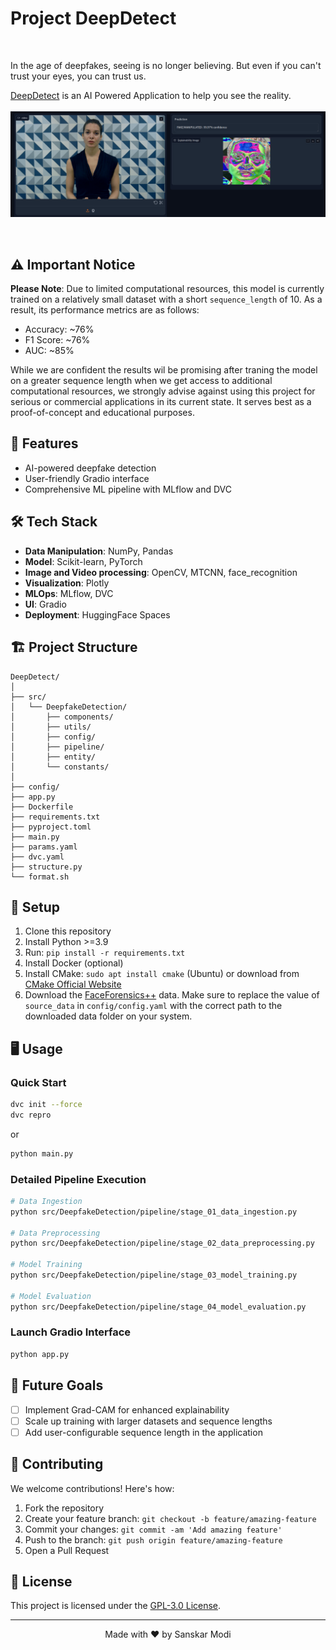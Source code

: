 # Project DeepDetect

<br/>

In the age of deepfakes, seeing is no longer believing. But even if you can't trust your eyes, you can trust us.
<br/>

[DeepDetect](https://huggingface.co/spaces/SanskarModi/DeepDetect) is an AI Powered Application to help you see the reality.
<br/>
<br/>
[![DeepDetect App](https://github.com/sanskarmodi8/DeepDetect/blob/main/.github_assets/app.png?raw=true)](https://huggingface.co/spaces/SanskarModi/DeepDetect)


<br/>

## ⚠️ Important Notice

**Please Note**: Due to limited computational resources, this model is currently trained on a relatively small dataset with a short `sequence_length` of 10. As a result, its performance metrics are as follows:
- Accuracy: ~76%
- F1 Score: ~76%
- AUC: ~85%

While we are confident the results wil be promising after traning the model on a greater sequence length when we get access to additional computational resources, we strongly advise against using this project for serious or commercial applications in its current state. It serves best as a proof-of-concept and educational purposes.

## 🚀 Features

- AI-powered deepfake detection
- User-friendly Gradio interface
- Comprehensive ML pipeline with MLflow and DVC

## 🛠️ Tech Stack

- **Data Manipulation**: NumPy, Pandas
- **Model**: Scikit-learn, PyTorch
- **Image and Video processing**: OpenCV, MTCNN, face_recognition
- **Visualization**: Plotly
- **MLOps**: MLflow, DVC
- **UI**: Gradio
- **Deployment**: HuggingFace Spaces

## 🏗️ Project Structure

```
DeepDetect/
│
├── src/
│   └── DeepfakeDetection/
│       ├── components/
│       ├── utils/
│       ├── config/
│       ├── pipeline/
│       ├── entity/
│       └── constants/
│
├── config/
├── app.py
├── Dockerfile
├── requirements.txt
├── pyproject.toml
├── main.py
├── params.yaml
├── dvc.yaml
├── structure.py
└── format.sh
```

## 🚀 Setup

1. Clone this repository
2. Install Python >=3.9
3. Run: `pip install -r requirements.txt`
4. Install Docker (optional)
5. Install CMake: `sudo apt install cmake` (Ubuntu) or download from [CMake Official Website](https://cmake.org/download/)
6. Download the [FaceForensics++](https://github.com/ondyari/FaceForensics) data. Make sure to replace the value of `source_data` in `config/config.yaml` with the correct path to the downloaded data folder on your system.

## 🖥️ Usage

### Quick Start

```bash
dvc init --force
dvc repro
```

or

```bash
python main.py
```

### Detailed Pipeline Execution

```bash
# Data Ingestion
python src/DeepfakeDetection/pipeline/stage_01_data_ingestion.py

# Data Preprocessing
python src/DeepfakeDetection/pipeline/stage_02_data_preprocessing.py

# Model Training
python src/DeepfakeDetection/pipeline/stage_03_model_training.py

# Model Evaluation
python src/DeepfakeDetection/pipeline/stage_04_model_evaluation.py
```

### Launch Gradio Interface

```bash
python app.py
```

## 🔮 Future Goals

- [ ] Implement Grad-CAM for enhanced explainability
- [ ] Scale up training with larger datasets and sequence lengths
- [ ] Add user-configurable sequence length in the application

## 🤝 Contributing

We welcome contributions! Here's how:

1. Fork the repository
2. Create your feature branch: `git checkout -b feature/amazing-feature`
3. Commit your changes: `git commit -am 'Add amazing feature'`
4. Push to the branch: `git push origin feature/amazing-feature`
5. Open a Pull Request

## 📄 License

This project is licensed under the [GPL-3.0 License](https://www.gnu.org/licenses/gpl-3.0.en.html).

---

<p align="center">
  Made with ❤️ by Sanskar Modi
</p>
